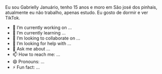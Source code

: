 Eu sou Gabrielly Januário, tenho 15 anos e moro em São josé dos pinhais,
atualmente eu não trabalho, apenas estudo.
Eu gosto de dormir e ver TikTok.


- 🔭 I’m currently working on ...
- 🌱 I’m currently learning ...
- 👯 I’m looking to collaborate on ...
- 🤔 I’m looking for help with ...
- 💬 Ask me about ...
- 📫 How to reach me: ...
- 😄 Pronouns: ...
- ⚡ Fun fact: ...


